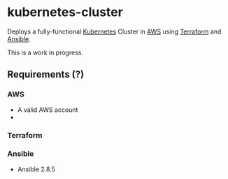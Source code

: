 # kubernetes-cluster

Deploys a fully-functional [Kubernetes](https://kubernetes.io/) Cluster in [AWS](https://aws.amazon.com/) using [Terraform](https://www.terraform.io) and [Ansible](https://www.ansible.com).

This is a work in progress.

## Requirements (?)

### AWS
- A valid AWS account
-

### Terraform


### Ansible
- Ansible 2.8.5
